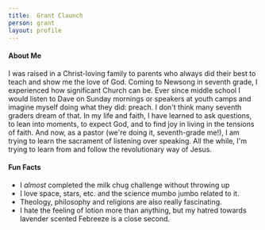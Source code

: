```yaml
---
title:  Grant Claunch
person: grant
layout: profile
---
```


#### About Me

I was raised in a Christ-loving family to parents who always did their best to teach and show me the love of God. Coming to Newsong in seventh grade, I experienced how significant Church can be. Ever since middle school I would listen to Dave on Sunday mornings or speakers at youth camps and imagine myself doing what they did: preach. I don't think many seventh graders dream of that. In my life and faith, I have learned to ask questions, to lean into moments, to expect God, and to find joy in living in the tensions of faith. And now, as a pastor (we're doing it, seventh-grade me!), I am trying to learn the sacrament of listening over speaking. All the while, I'm trying to learn from and follow the revolutionary way of Jesus.

#### Fun Facts
- I _almost_ completed the milk chug challenge without throwing up
- I love space, stars, etc. and the science mumbo jumbo related to it.
- Theology, philosophy and religions are also really fascinating.
- I hate the feeling of lotion more than anything, but my hatred towards lavender scented Febreeze is a close second.
